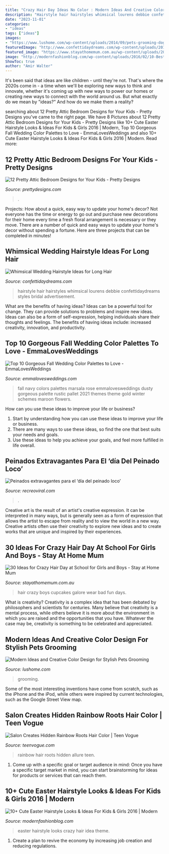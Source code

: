 ```yaml
---
title: "Crazy Hair Day Ideas No Color : Modern Ideas And Creative Color Design For Stylish Pets Grooming"
description: "Hairstyle hair hairstyles whimsical lourens debbie confettidaydreams styles bridal advertisement"
date: "2023-11-01"
categories:
- "ideas"
tags: ["ideas"]
images:
- "https://www.lushome.com/wp-content/uploads/2014/09/pets-grooming-dogs-fur-color-design-22.jpg"
featuredImage: "http://www.confettidaydreams.com/wp-content/uploads/2014/08/Wedding-Hairstyle-Ideas-Long-Hair-7.jpg"
featured_image: "https://www.stayathomemum.com.au/wp-content/uploads/2015/11/d7e2b85d20742f0c8c9879b862b90573.jpg"
image: "http://modernfashionblog.com/wp-content/uploads/2016/02/10-Best-Easter-Hairstyle-Looks-Ideas-For-Kids-Girls-2016-10.jpg"
ShowToc: true
author: "Amir Walter"
---
```



It's been said that ideas are like children - until they're not. That's where the 2020s come in - a time when we'll be exploring new ways to think and innovate, whether it's coming up with new ways to power our homes or creating new ways to connect with the world around us. But what exactly do we mean by "ideas?" And how do we make them a reality?

	

		
searching about 12 Pretty Attic Bedroom Designs for Your Kids - Pretty Designs you've came to the right page. We have 8 Pictures about 12 Pretty Attic Bedroom Designs for Your Kids - Pretty Designs like 10+ Cute Easter Hairstyle Looks &amp; Ideas For Kids &amp; Girls 2016 | Modern, Top 10 Gorgeous Fall Wedding Color Palettes to Love - EmmaLovesWeddings and also 10+ Cute Easter Hairstyle Looks &amp; Ideas For Kids &amp; Girls 2016 | Modern. Read more:
		
    
## 12 Pretty Attic Bedroom Designs For Your Kids - Pretty Designs

<img loading=lazy src="https://www.prettydesigns.com/wp-content/uploads/2015/01/Attic-Bedroom-with-Dolls.jpg" onerror="this.onerror=null;this.src='https://tse1.mm.bing.net/th?id=OIP.Ci-sak64PfzOM8Acx4B3RwHaJ5&amp;pid=15.1';" alt="12 Pretty Attic Bedroom Designs for Your Kids - Pretty Designs">

_Source: prettydesigns.com_

>. 

	

Projects: How about a quick, easy way to update your home's decor?
Not everyone has the time or energy to go out and purchase new decorations for their home every time a fresh floral arrangement is necessary or they move. There are a number of quick and easy ways to update your home's decor without spending a fortune. Here are three projects that can be completed in minutes!

    
## Whimsical Wedding Hairstyle Ideas For Long Hair

<img loading=lazy src="http://www.confettidaydreams.com/wp-content/uploads/2014/08/Wedding-Hairstyle-Ideas-Long-Hair-7.jpg" onerror="this.onerror=null;this.src='https://tse3.mm.bing.net/th?id=OIP.hTV5YJY_Eo7oDbCXInbAsgHaLH&amp;pid=15.1';" alt="Whimsical Wedding Hairstyle Ideas for Long Hair">

_Source: confettidaydreams.com_

>hairstyle hair hairstyles whimsical lourens debbie confettidaydreams styles bridal advertisement. 

	

What are the benefits of having ideas?
Ideas can be a powerful tool for change. They can provide solutions to problems and inspire new ideas. Ideas can also be a form of self-expression, helping individuals share their thoughts and feelings. The benefits of having ideas include: increased creativity, innovation, and productivity.

    
## Top 10 Gorgeous Fall Wedding Color Palettes To Love - EmmaLovesWeddings

<img loading=lazy src="http://emmalovesweddings.com/wp-content/uploads/2018/04/marsala-and-navy-blue-fall-wedding-color-ideas.jpg" onerror="this.onerror=null;this.src='https://tse3.mm.bing.net/th?id=OIP.HRgFaOX6mAxSR7ffmATuawHaSp&amp;pid=15.1';" alt="Top 10 Gorgeous Fall Wedding Color Palettes to Love - EmmaLovesWeddings">

_Source: emmalovesweddings.com_

>fall navy colors palettes marsala rose emmalovesweddings dusty gorgeous palette rustic pallet 2021 themes theme gold winter schemes maroon flowers. 

	

How can you use these ideas to improve your life or business?
1. Start by understanding how you can use these ideas to improve your life or business.
2. There are many ways to use these ideas, so find the one that best suits your needs and goals.
3. Use these ideas to help you achieve your goals, and feel more fulfilled in life overall.

    
## Peinados Extravagantes Para El ‘día Del Peinado Loco’

<img loading=lazy src="http://www.recreoviral.com/wp-content/uploads/2016/03/Los-peinados-más-extravagantes-del-día-del-peinado-loco-12.jpg" onerror="this.onerror=null;this.src='https://tse3.mm.bing.net/th?id=OIP.cbCQm6bSm7I43FHs0uYYggHaHg&amp;pid=15.1';" alt="Peinados extravagantes para el ‘día del peinado loco’">

_Source: recreoviral.com_

>. 

	

Creative art is the result of an artist's creative expression. It can be interpreted in many ways, but is generally seen as a form of expression that allows the artist to escape from reality and to view the world in a new way. Creative artists often use their creativity to explore new ideas and to create works that are unique and inspired by their experiences.

    
## 30 Ideas For Crazy Hair Day At School For Girls And Boys - Stay At Home Mum

<img loading=lazy src="https://www.stayathomemum.com.au/wp-content/uploads/2015/11/d7e2b85d20742f0c8c9879b862b90573.jpg" onerror="this.onerror=null;this.src='https://tse4.mm.bing.net/th?id=OIP.HhxJeXZgAoh1Z97xCLMAEgHaLR&amp;pid=15.1';" alt="30 Ideas for Crazy Hair Day at School for Girls and Boys - Stay at Home Mum">

_Source: stayathomemum.com.au_

>hair crazy boys cupcakes galore wear bad fun days. 

	

What is creativity?
Creativity is a complex idea that has been debated by philosophers and scientists for centuries. Many believe that creativity is a mental process, while others believe it is more about the environment in which you are raised and the opportunities that you have. Whatever the case may be, creativity is something to be celebrated and appreciated.

    
## Modern Ideas And Creative Color Design For Stylish Pets Grooming

<img loading=lazy src="https://www.lushome.com/wp-content/uploads/2014/09/pets-grooming-dogs-fur-color-design-22.jpg" onerror="this.onerror=null;this.src='https://tse2.mm.bing.net/th?id=OIP.G9HsllmeMcMjB87SP75EfQHaHe&amp;pid=15.1';" alt="Modern Ideas and Creative Color Design for Stylish Pets Grooming">

_Source: lushome.com_

>grooming. 

	

Some of the most interesting inventions have come from scratch, such as the iPhone and the iPod, while others were inspired by current technologies, such as the Google Street View map.

    
## Salon Creates Hidden Rainbow Roots Hair Color | Teen Vogue

<img loading=lazy src="https://assets.teenvogue.com/photos/58d912f95888342fbabf4a0e/16:9/w_1280,c_limit/rainbow-fb.jpg" onerror="this.onerror=null;this.src='https://tse1.mm.bing.net/th?id=OIP.wWsDmSof92PJ5IPTcPVpPQHaD4&amp;pid=15.1';" alt="Salon Creates Hidden Rainbow Roots Hair Color | Teen Vogue">

_Source: teenvogue.com_

>rainbow hair roots hidden allure teen. 

	

1. Come up with a specific goal or target audience in mind: Once you have a specific target market in mind, you can start brainstorming for ideas for products or services that can reach them.

    
## 10+ Cute Easter Hairstyle Looks &amp; Ideas For Kids &amp; Girls 2016 | Modern

<img loading=lazy src="http://modernfashionblog.com/wp-content/uploads/2016/02/10-Best-Easter-Hairstyle-Looks-Ideas-For-Kids-Girls-2016-10.jpg" onerror="this.onerror=null;this.src='https://tse2.mm.bing.net/th?id=OIP.FYFHTBs7aiOWi3k4MdpC9AHaLH&amp;pid=15.1';" alt="10+ Cute Easter Hairstyle Looks &amp; Ideas For Kids &amp; Girls 2016 | Modern">

_Source: modernfashionblog.com_

>easter hairstyle looks crazy hair idea theme. 

	

1. Create a plan to revive the economy by increasing job creation and reducing regulations. 

